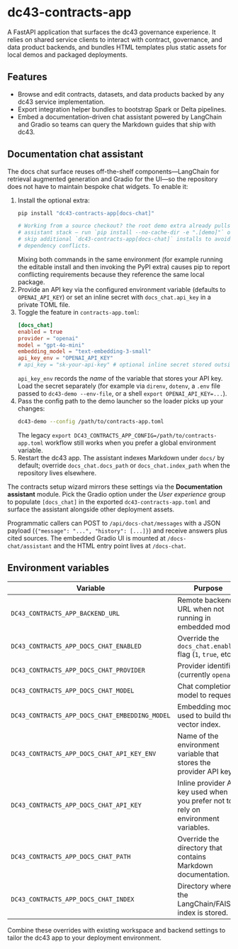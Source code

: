 # dc43-contracts-app

A FastAPI application that surfaces the dc43 governance experience. It relies on
shared service clients to interact with contract, governance, and data product
backends, and bundles HTML templates plus static assets for local demos and
packaged deployments.

## Features

- Browse and edit contracts, datasets, and data products backed by any dc43
  service implementation.
- Export integration helper bundles to bootstrap Spark or Delta pipelines.
- Embed a documentation-driven chat assistant powered by LangChain and Gradio so
  teams can query the Markdown guides that ship with dc43.

## Documentation chat assistant

The docs chat surface reuses off-the-shelf components—LangChain for retrieval
augmented generation and Gradio for the UI—so the repository does not have to
maintain bespoke chat widgets. To enable it:

1. Install the optional extra:
   ```bash
   pip install "dc43-contracts-app[docs-chat]"

   # Working from a source checkout? the root demo extra already pulls the
   # assistant stack – run `pip install --no-cache-dir -e ".[demo]"` once and
   # skip additional `dc43-contracts-app[docs-chat]` installs to avoid pip
   # dependency conflicts.
   ```
   Mixing both commands in the same environment (for example running the
   editable install and then invoking the PyPI extra) causes pip to report
   conflicting requirements because they reference the same local package.
2. Provide an API key via the configured environment variable (defaults to
   `OPENAI_API_KEY`) or set an inline secret with `docs_chat.api_key` in a
   private TOML file.
3. Toggle the feature in `contracts-app.toml`:
   ```toml
   [docs_chat]
   enabled = true
   provider = "openai"
   model = "gpt-4o-mini"
   embedding_model = "text-embedding-3-small"
   api_key_env = "OPENAI_API_KEY"
   # api_key = "sk-your-api-key" # optional inline secret stored outside git
   ```
   `api_key_env` records the *name* of the variable that stores your API key.
   Load the secret separately (for example via `direnv`, `dotenv`, a
   `.env` file passed to `dc43-demo --env-file`, or a shell
   `export OPENAI_API_KEY=...`).
4. Pass the config path to the demo launcher so the loader picks up your
   changes:
   ```bash
   dc43-demo --config /path/to/contracts-app.toml
   ```
   The legacy `export DC43_CONTRACTS_APP_CONFIG=/path/to/contracts-app.toml`
   workflow still works when you prefer a global environment variable.
5. Restart the dc43 app. The assistant indexes Markdown under `docs/` by
   default; override `docs_chat.docs_path` or `docs_chat.index_path` when the
   repository lives elsewhere.

The contracts setup wizard mirrors these settings via the **Documentation assistant** module. Pick
the Gradio option under the *User experience* group to populate `[docs_chat]` in the exported
`dc43-contracts-app.toml` and surface the assistant alongside other deployment assets.

Programmatic callers can POST to `/api/docs-chat/messages` with a JSON payload
(`{"message": "...", "history": [...]}`) and receive answers plus cited
sources. The embedded Gradio UI is mounted at `/docs-chat/assistant` and the
HTML entry point lives at `/docs-chat`.

## Environment variables

| Variable | Purpose |
| --- | --- |
| `DC43_CONTRACTS_APP_BACKEND_URL` | Remote backend URL when not running in embedded mode. |
| `DC43_CONTRACTS_APP_DOCS_CHAT_ENABLED` | Override the `docs_chat.enabled` flag (`1`, `true`, etc.). |
| `DC43_CONTRACTS_APP_DOCS_CHAT_PROVIDER` | Provider identifier (currently `openai`). |
| `DC43_CONTRACTS_APP_DOCS_CHAT_MODEL` | Chat completion model to request. |
| `DC43_CONTRACTS_APP_DOCS_CHAT_EMBEDDING_MODEL` | Embedding model used to build the vector index. |
| `DC43_CONTRACTS_APP_DOCS_CHAT_API_KEY_ENV` | Name of the environment variable that stores the provider API key. |
| `DC43_CONTRACTS_APP_DOCS_CHAT_API_KEY` | Inline provider API key used when you prefer not to rely on environment variables. |
| `DC43_CONTRACTS_APP_DOCS_CHAT_PATH` | Override the directory that contains Markdown documentation. |
| `DC43_CONTRACTS_APP_DOCS_CHAT_INDEX` | Directory where the LangChain/FAISS index is stored. |

Combine these overrides with existing workspace and backend settings to tailor
the dc43 app to your deployment environment.

